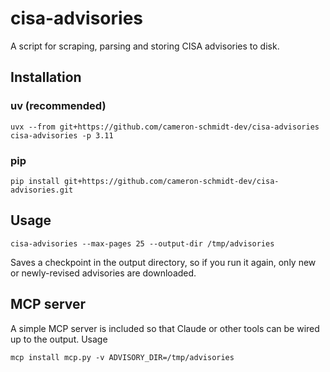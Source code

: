 # cisa-advisories

A script for scraping, parsing and storing CISA advisories to disk.

## Installation

### uv (recommended)

`uvx --from git+https://github.com/cameron-schmidt-dev/cisa-advisories cisa-advisories -p 3.11`

### pip

`pip install git+https://github.com/cameron-schmidt-dev/cisa-advisories.git`

## Usage

`cisa-advisories --max-pages 25 --output-dir /tmp/advisories`

Saves a checkpoint in the output directory, so if you run it again, only new or newly-revised advisories are downloaded.

## MCP server

A simple MCP server is included so that Claude or other tools can be wired up to the output. Usage

`mcp install mcp.py -v ADVISORY_DIR=/tmp/advisories`